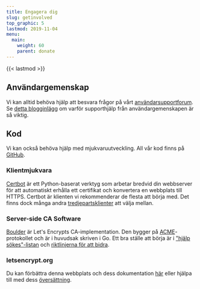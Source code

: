 ```yaml
---
title: Engagera dig
slug: getinvolved
top_graphic: 5
lastmod: 2019-11-04
menu:
  main:
    weight: 60
    parent: donate
---
```


{{< lastmod >}}

## Användargemenskap

Vi kan alltid behöva hjälp att besvara frågor på vårt [användarsupportforum](https://community.letsencrypt.org/). Se [detta blogginlägg](/2015/08/13/lets-encrypt-community-support.html) om varför supporthjälp från användargemenskapen är så viktig.

## Kod

Vi kan också behöva hjälp med mjukvaruutveckling. All vår kod finns på [GitHub](https://github.com/letsencrypt/).

### Klientmjukvara

[Certbot](https://github.com/certbot/certbot) är ett Python-baserat verktyg som arbetar bredvid din webbserver för att automatiskt erhålla ett certifikat och konvertera en webbplats till HTTPS. Certbot är klienten vi rekommenderar de flesta att börja med. Det finns dock många andra [tredjepartsklienter](/docs/client-options) att välja mellan.

### Server-side CA Software

[Boulder](https://github.com/letsencrypt/boulder) är Let's Encrypts CA-implementation. Den bygger på [ACME](https://tools.ietf.org/html/rfc8555)-protokollet och är i huvudsak skriven i Go. Ett bra ställe att börja är i ["hjälp sökes"-listan](https://github.com/letsencrypt/boulder/labels/help%20wanted) och [riktlinjerna för att bidra](https://github.com/letsencrypt/boulder/blob/master/CONTRIBUTING.md).

### letsencrypt.org

Du kan förbättra denna webbplats och dess dokumentation [här](https://github.com/letsencrypt/website) eller hjälpa till med dess [översättning](https://github.com/letsencrypt/website/blob/master/TRANSLATION.md).
